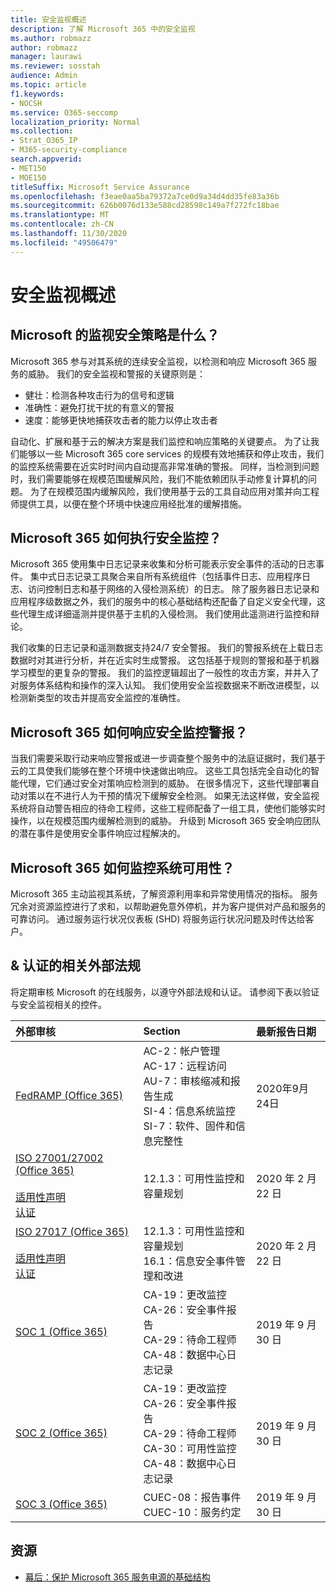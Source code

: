 ```yaml
---
title: 安全监视概述
description: 了解 Microsoft 365 中的安全监视
ms.author: robmazz
author: robmazz
manager: laurawi
ms.reviewer: sosstah
audience: Admin
ms.topic: article
f1.keywords:
- NOCSH
ms.service: O365-seccomp
localization_priority: Normal
ms.collection:
- Strat_O365_IP
- M365-security-compliance
search.appverid:
- MET150
- MOE150
titleSuffix: Microsoft Service Assurance
ms.openlocfilehash: f3eae0aa5ba79372a7ce0d9a34d4dd35fe83a36b
ms.sourcegitcommit: 626b0076d133e588cd28598c149a7f272fc18bae
ms.translationtype: MT
ms.contentlocale: zh-CN
ms.lasthandoff: 11/30/2020
ms.locfileid: "49506479"
---
```

# <a name="security-monitoring-overview"></a>安全监视概述

## <a name="what-is-microsofts-strategy-for-monitoring-security"></a>Microsoft 的监视安全策略是什么？

Microsoft 365 参与对其系统的连续安全监视，以检测和响应 Microsoft 365 服务的威胁。 我们的安全监视和警报的关键原则是：

- 健壮：检测各种攻击行为的信号和逻辑
- 准确性：避免打扰干扰的有意义的警报
- 速度：能够更快地捕获攻击者的能力以停止攻击者

自动化、扩展和基于云的解决方案是我们监控和响应策略的关键要点。 为了让我们能够以一些 Microsoft 365 core services 的规模有效地捕获和停止攻击，我们的监控系统需要在近实时时间内自动提高非常准确的警报。 同样，当检测到问题时，我们需要能够在规模范围缓解风险，我们不能依赖团队手动修复计算机的问题。 为了在规模范围内缓解风险，我们使用基于云的工具自动应用对策并向工程师提供工具，以便在整个环境中快速应用经批准的缓解措施。

## <a name="how-does-microsoft-365-perform-security-monitoring"></a>Microsoft 365 如何执行安全监控？

Microsoft 365 使用集中日志记录来收集和分析可能表示安全事件的活动的日志事件。 集中式日志记录工具聚合来自所有系统组件（包括事件日志、应用程序日志、访问控制日志和基于网络的入侵检测系统）的日志。 除了服务器日志记录和应用程序级数据之外，我们的服务中的核心基础结构还配备了自定义安全代理，这些代理生成详细遥测并提供基于主机的入侵检测。 我们使用此遥测进行监控和辩论。

我们收集的日志记录和遥测数据支持24/7 安全警报。 我们的警报系统在上载日志数据时对其进行分析，并在近实时生成警报。 这包括基于规则的警报和基于机器学习模型的更复杂的警报。 我们的监控逻辑超出了一般性的攻击方案，并并入了对服务体系结构和操作的深入认知。 我们使用安全监视数据来不断改进模型，以检测新类型的攻击并提高安全监控的准确性。

## <a name="how-does-microsoft-365-respond-to-security-monitoring-alerts"></a>Microsoft 365 如何响应安全监控警报？

当我们需要采取行动来响应警报或进一步调查整个服务中的法庭证据时，我们基于云的工具使我们能够在整个环境中快速做出响应。 这些工具包括完全自动化的智能代理，它们通过安全对策响应检测到的威胁。 在很多情况下，这些代理部署自动对策以在不进行人为干预的情况下缓解安全检测。 如果无法这样做，安全监视系统将自动警告相应的待命工程师，这些工程师配备了一组工具，使他们能够实时操作，以在规模范围内缓解检测到的威胁。 升级到 Microsoft 365 安全响应团队的潜在事件是使用安全事件响应过程解决的。

## <a name="how-does-microsoft-365-monitor-system-availability"></a>Microsoft 365 如何监控系统可用性？

Microsoft 365 主动监视其系统，了解资源利用率和异常使用情况的指标。 服务冗余对资源监控进行了求和，以帮助避免意外停机，并为客户提供对产品和服务的可靠访问。 通过服务运行状况仪表板 (SHD) 将服务运行状况问题及时传达给客户。

## <a name="related-external-regulations--certifications"></a>& 认证的相关外部法规

将定期审核 Microsoft 的在线服务，以遵守外部法规和认证。 请参阅下表以验证与安全监视相关的控件。

| **外部审核** | **Section** | **最新报告日期** |
|:--------|:--------|:------|
| [FedRAMP (Office 365) ](https://compliance.microsoft.com/compliancemanager) | AC-2：帐户管理 <br> AC-17：远程访问 <br> AU-7：审核缩减和报告生成 <br> SI-4：信息系统监控 <br> SI-7：软件、固件和信息完整性 <br> | 2020年9月24日 |
| [ISO 27001/27002 (Office 365) ](https://servicetrust.microsoft.com/ViewPage/MSComplianceGuideV3?command=Download&downloadType=Document&downloadId=d7864d4f-e053-4cc4-a964-fa526d07c3be&tab=7027ead0-3d6b-11e9-b9e1-290b1eb4cdeb&docTab=7027ead0-3d6b-11e9-b9e1-290b1eb4cdeb_ISO_Reports) <br> <br> [适用性声明](https://servicetrust.microsoft.com/ViewPage/MSComplianceGuide?command=Download&downloadType=Document&downloadId=8ee1e46b-2ada-4e7b-bb7d-4c55a8cb6fcd&docTab=4ce99610-c9c0-11e7-8c2c-f908a777fa4d_ISO_Reports) <br> [认证](https://servicetrust.microsoft.com/ViewPage/MSComplianceGuideV3?command=Download&downloadType=Document&downloadId=70de0999-5451-43a3-9ef4-761e8fbfb1a3&tab=7027ead0-3d6b-11e9-b9e1-290b1eb4cdeb&docTab=7027ead0-3d6b-11e9-b9e1-290b1eb4cdeb_ISO_Reports) | 12.1.3：可用性监控和容量规划 | 2020 年 2 月 22 日 |
| [ISO 27017 (Office 365) ](https://servicetrust.microsoft.com/ViewPage/MSComplianceGuideV3?command=Download&downloadType=Document&downloadId=d7864d4f-e053-4cc4-a964-fa526d07c3be&tab=7027ead0-3d6b-11e9-b9e1-290b1eb4cdeb&docTab=7027ead0-3d6b-11e9-b9e1-290b1eb4cdeb_ISO_Reports) <br><br> [适用性声明](https://servicetrust.microsoft.com/ViewPage/MSComplianceGuide?command=Download&downloadType=Document&downloadId=8ee1e46b-2ada-4e7b-bb7d-4c55a8cb6fcd&docTab=4ce99610-c9c0-11e7-8c2c-f908a777fa4d_ISO_Reports) <br> [认证](https://servicetrust.microsoft.com/ViewPage/MSComplianceGuideV3?command=Download&downloadType=Document&downloadId=70de0999-5451-43a3-9ef4-761e8fbfb1a3&tab=7027ead0-3d6b-11e9-b9e1-290b1eb4cdeb&docTab=7027ead0-3d6b-11e9-b9e1-290b1eb4cdeb_ISO_Reports) | 12.1.3：可用性监控和容量规划 <br> 16.1：信息安全事件管理和改进 | 2020 年 2 月 22 日 |
| [SOC 1 (Office 365)](https://servicetrust.microsoft.com/ViewPage/MSComplianceGuideV3?command=Download&downloadType=Document&downloadId=b07c0f7b-6bd5-4544-8255-7a5f14bf914a&tab=7027ead0-3d6b-11e9-b9e1-290b1eb4cdeb&docTab=7027ead0-3d6b-11e9-b9e1-290b1eb4cdeb_SOC_/_SSAE_16_Reports) | CA-19：更改监控 <br> CA-26：安全事件报告 <br> CA-29：待命工程师 <br> CA-48：数据中心日志记录 | 2019 年 9 月 30 日 |
| [SOC 2 (Office 365) ](https://servicetrust.microsoft.com/ViewPage/MSComplianceGuideV3?command=Download&downloadType=Document&downloadId=fa062990-e758-4ddc-ace3-7fb21a301d09&tab=7027ead0-3d6b-11e9-b9e1-290b1eb4cdeb&docTab=7027ead0-3d6b-11e9-b9e1-290b1eb4cdeb_SOC_/_SSAE_16_Rep-11e9-b9e1-290b1eb4cdeb_SOC_/_SSAE_16_Reports) | CA-19：更改监控 <br> CA-26：安全事件报告 <br> CA-29：待命工程师 <br> CA-30：可用性监控 <br> CA-48：数据中心日志记录 | 2019 年 9 月 30 日 |
| [SOC 3 (Office 365) ](https://servicetrust.microsoft.com/ViewPage/MSComplianceGuideV3?command=Download&downloadType=Document&downloadId=9df8b99b-96ce-49a9-bff4-268031dcc9a6&tab=7027ead0-3d6b-11e9-b9e1-290b1eb4cdeb&docTab=7027ead0-3d6b-11e9-b9e1-290b1eb4cdeb_SOC_/_SSAE_16_Reports) | CUEC-08：报告事件 <br> CUEC-10：服务约定 | 2019 年 9 月 30 日 |

## <a name="resources"></a>资源

- [幕后：保护 Microsoft 365 服务电源的基础结构](https://download.microsoft.com/download/c/4/5/c45b197e-f0d9-4f40-bd5f-ed8fc7d0cd8c/M365DCSecurityIntro_Whitepaper.pdf)
